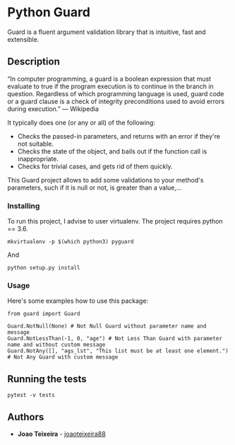 # Python Guard

Guard is a fluent argument validation library that is intuitive, fast and extensible.

## Description
“In computer programming, a guard is a boolean expression that must evaluate to true if the program execution is to 
continue in the branch in question. Regardless of which programming language is used, guard code or a guard clause 
is a check of integrity preconditions used to avoid errors during execution.” — Wikipedia

It typically does one (or any or all) of the following:
* Checks the passed-in parameters, and returns with an error if they're not suitable.
* Checks the state of the object, and bails out if the function call is inappropriate.
* Checks for trivial cases, and gets rid of them quickly.

This Guard project allows to add some validations to your method's parameters, such if it is null or not, 
is greater than a value,...


### Installing

To run this project, I advise to user virtualenv. The project requires python == 3.6.

```
mkvirtualenv -p $(which python3) pyguard
```

And

```
python setup.py install
```

### Usage

Here's some examples how to use this package:

```
from guard import Guard

Guard.NotNull(None) # Not Null Guard without parameter name and message
Guard.NotLessThan(-1, 0, "age") # Not Less Than Guard with parameter name and without custom message
Guard.NotAny([], "ags_lst", "This list must be at least one element.") # Not Any Guard with custom message
```


## Running the tests

```
pytest -v tests
```


## Authors

* **Joao Teixeira** - [joaoteixeira88](https://github.com/joaoteixeira88)

